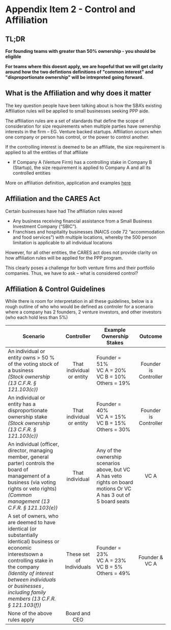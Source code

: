 # Appendix Item 2 - Control and Affiliation

## TL;DR 
__For founding teams with greater than 50% ownership - you should be eligible__

__For teams where this doesnt apply, we are hopeful that we will get clarity around how the two defintions  definitions of "common interest" and "disproportionate ownership" will be intrepreted going forward.__


## What is the Affiliation and why does it matter
The key question people have been talking about is how the SBA’s existing Affiliation rules will be applied to small businesses seeking PPP aide.

The affiliation rules are a set of standards that define the scope of consideration for size requirements when multiple parties have ownership interests in the firm – EG. Venture backed startups. Affiliation occurs when one company or person has control, or the power to control another.

If the controlling interest is deemed to be an affiliate, the size requirement is applied to all the entities of that affiliate
- If Company A (Venture Firm) has a controlling stake in Company B (Startup), the size requirement is applied to Company A and all its controlled entities

More on affiliation definition, application and examples [here](https://www.sba.gov/document/support--affiliation-guide-size-standards)

## Affiliation and the CARES Act
Certain businesses have had The affiliation rules waved
- Any business receiving financial assistance from a Small Business Investment Company (“SBIC”).
- Franchises and hospitality businesses (NAICS code 72 “accommodation and food services”) with multiple locations, whereby the 500 person limitation is applicable to all individual locations

However, for all other entities, the CARES act does not provide clarity on how affiliation rules will be applied for the PPP program.

This clearly poses a challenge for both venture firms and their portfolio companies. Thus, we have to ask – what is considered control?

## Affiliation & Control Guidelines

While there is room for interpretation in all these guidelines, below is a rough outline of who who would be defined as controler for a scenario where a company has 2 founders, 2 venture investors, and other investors (who each hold less than 5%)

| Scenario | Controller | Example Ownership Stakes | Outcome |
| --- | :---: | --- | :---: |
| An individual or entity owns \> 50 % of the voting stock of a business <br/> _(Stock ownership (13 C.F.R. § 121.103(c))_ | That individual or entity | Founder = 51% <br/> VC A = 20% <br/> VC B = 10% <br/> Others = 19% | Founder is Controller |
| An individual or entity has a disproportionate ownership stake <br/> _(Stock ownership (13 C.F.R. § 121.103(c))_ | That individual or entity | Founder = 40% <br/> VC A = 15% <br/> VC B = 15% <br/> Others = 30% | Founder is Controller |
| An individual (officer, director, managing member, general parter) controls the board of management of a business (via voting rights or veto rights) <br/> _(Common management (13 C.F.R. § 121.103(e))_ | That individual | Any of the ownership scenarios above, but VC A has veto rights on board motions Or  VC A has 3 out of 5 board seats | VC A |
| A set of owners, who are deemed to have identical (or substantially identical) business or economic interestsown a controlling stake in the company <br/> _(Identity of interest between individuals or businesses , including family members (13 C.F.R. § 121.103(f))_   | These set of Individuals | Founder = 23% <br/> VC A = 23% <br/> VC B = 5% <br/> Others = 49%| Founder &amp; VC A |
| None of the above rules apply | Board and CEO |   |   |

